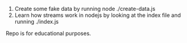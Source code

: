 1. Create some fake data by running node ./create-data.js
2. Learn how streams work in nodejs by looking at the index file and running ./index.js

Repo is for educational purposes.
